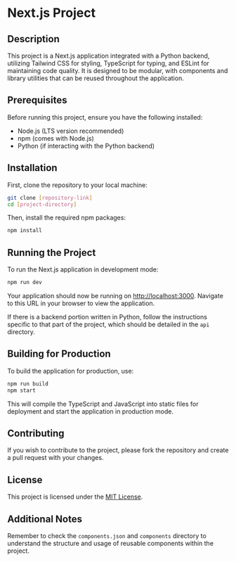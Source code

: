 
# Next.js Project

## Description
This project is a Next.js application integrated with a Python backend, utilizing Tailwind CSS for styling, TypeScript for typing, and ESLint for maintaining code quality. It is designed to be modular, with components and library utilities that can be reused throughout the application.

## Prerequisites
Before running this project, ensure you have the following installed:
- Node.js (LTS version recommended)
- npm (comes with Node.js)
- Python (if interacting with the Python backend)

## Installation

First, clone the repository to your local machine:

```bash
git clone [repository-link]
cd [project-directory]
```

Then, install the required npm packages:

```bash
npm install
```


## Running the Project

To run the Next.js application in development mode:

```bash
npm run dev
```

Your application should now be running on [http://localhost:3000](http://localhost:3000). Navigate to this URL in your browser to view the application.

If there is a backend portion written in Python, follow the instructions specific to that part of the project, which should be detailed in the `api` directory.

## Building for Production

To build the application for production, use:

```bash
npm run build
npm start
```

This will compile the TypeScript and JavaScript into static files for deployment and start the application in production mode.

## Contributing

If you wish to contribute to the project, please fork the repository and create a pull request with your changes.

## License

This project is licensed under the [MIT License](LICENSE).

## Additional Notes

Remember to check the `components.json` and `components` directory to understand the structure and usage of reusable components within the project.
